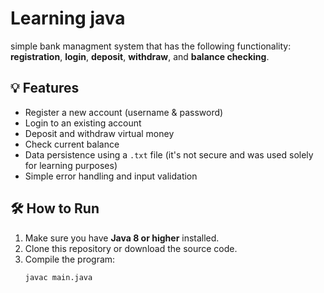 # Learning java

simple bank managment system that has the following functionality: **registration**, **login**, **deposit**, **withdraw**, and **balance checking**.

## 💡 Features

- Register a new account (username & password)
- Login to an existing account
- Deposit and withdraw virtual money
- Check current balance
- Data persistence using a `.txt` file (it's not secure and was used solely for learning purposes)
- Simple error handling and input validation

## 🛠️ How to Run

1. Make sure you have **Java 8 or higher** installed.
2. Clone this repository or download the source code.
3. Compile the program:
   ```bash
   javac main.java
